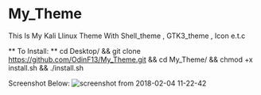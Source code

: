 # My_Theme
This Is My Kali  Llinux Theme With Shell_theme , GTK3_theme , Icon e.t.c


** To Install: **
cd Desktop/ && git clone https://github.com/OdinF13/My_Theme.git && cd My_Theme/ && chmod +x install.sh && ./install.sh


Screenshot Below:
![screenshot from 2018-02-04 11-22-42](https://user-images.githubusercontent.com/36133617/35781422-d49fe9fe-09e1-11e8-860f-e6765b669d78.png)
